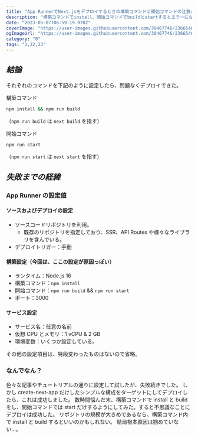 ```yaml
---
title: "App RunnerでNext.jsをデプロイするときの構築コマンドと開始コマンドの注意点"
description: "構築コマンドでinstall、開始コマンドでbuildとstartするとエラーになったのであった。"
date: "2023-05-07T06:59:19.978Z"
coverImage: "https://user-images.githubusercontent.com/38467746/236654043-cd41c3e7-c14d-420a-a976-c2a90f62190e.jpeg"
ogImageUrl: "https://user-images.githubusercontent.com/38467746/236654043-cd41c3e7-c14d-420a-a976-c2a90f62190e.jpeg"
category: "0"
tags: "1,22,23"
---
```


## _結論_

それぞれのコマンドを下記のように設定したら、問題なくデプロイできた。

構築コマンド

```bash
npm install && npm run build
```

（`npm run build` は `next build` を指す）

開始コマンド

```bash
npm run start
```

（`npm run start` は `next start` を指す）

## _失敗までの経緯_

### App Runner の設定値

#### ソースおよびデプロイの設定

- ソースコードリポジトリを利用。
  - 既存のリポジトリを指定しており、SSR、API Routes や様々なライブラリを含んでいる。
- デプロイトリガー：手動

#### 構築設定（今回は、ここの設定が原因っぽい）

- ランタイム：Node.js 16
- 構築コマンド：`npm install`
- 開始コマンド：`npm run build` && `npm run start`
- ポート：3000

#### サービス設定

- サービス名：任意の名前
- 仮想 CPU とメモリ：1 vCPU & 2 GB
- 環境変数：いくつか設定している。

その他の設定項目は、特段変わったものはないので省略。

### なんでなん？

色々な記事やチュートリアルの通りに設定して試したが、失敗続きでした。
しかし create-next-app だけしたシンプルな構成をターゲットにしてデプロイしたら、これは成功しました。
数時間悩んだ末、構築コマンドで install と build をし、開始コマンドでは start だけするようにしてみた。すると不思議なことにデプロイは成功した。
リポジトリの規模が大きめであるなら、構築コマンド内で install と build するといいのかもしれない。
結局根本原因は掴めていない…。
